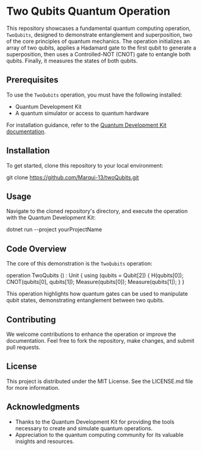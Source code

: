 # Two Qubits Quantum Operation

This repository showcases a fundamental quantum computing operation, `TwoQubits`, designed to demonstrate entanglement and superposition, two of the core principles of quantum mechanics. The operation initializes an array of two qubits, applies a Hadamard gate to the first qubit to generate a superposition, then uses a Controlled-NOT (CNOT) gate to entangle both qubits. Finally, it measures the states of both qubits.

## Prerequisites

To use the `TwoQubits` operation, you must have the following installed:

- Quantum Development Kit
- A quantum simulator or access to quantum hardware

For installation guidance, refer to the [Quantum Development Kit documentation](https://docs.microsoft.com/quantum/).

## Installation

To get started, clone this repository to your local environment:


git clone https://github.com/Marqui-13/twoQubits.git


## Usage

Navigate to the cloned repository's directory, and execute the operation with the Quantum Development Kit:


dotnet run --project yourProjectName


## Code Overview

The core of this demonstration is the `TwoQubits` operation:


operation TwoQubits () : Unit {
    using (qubits = Qubit[2]) {
        H(qubits[0]);
        CNOT(qubits[0], qubits[1]);
        Measure(qubits[0]);
        Measure(qubits[1]);
    }
}


This operation highlights how quantum gates can be used to manipulate qubit states, demonstrating entanglement between two qubits.

## Contributing

We welcome contributions to enhance the operation or improve the documentation. Feel free to fork the repository, make changes, and submit pull requests.

## License

This project is distributed under the MIT License. See the LICENSE.md file for more information.

## Acknowledgments

- Thanks to the Quantum Development Kit for providing the tools necessary to create and simulate quantum operations.
- Appreciation to the quantum computing community for its valuable insights and resources.

